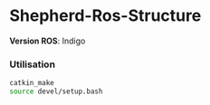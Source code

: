 # Shepherd-Ros-Structure

__Version ROS__: Indigo

### Utilisation

```bash
catkin_make
source devel/setup.bash
```
  	